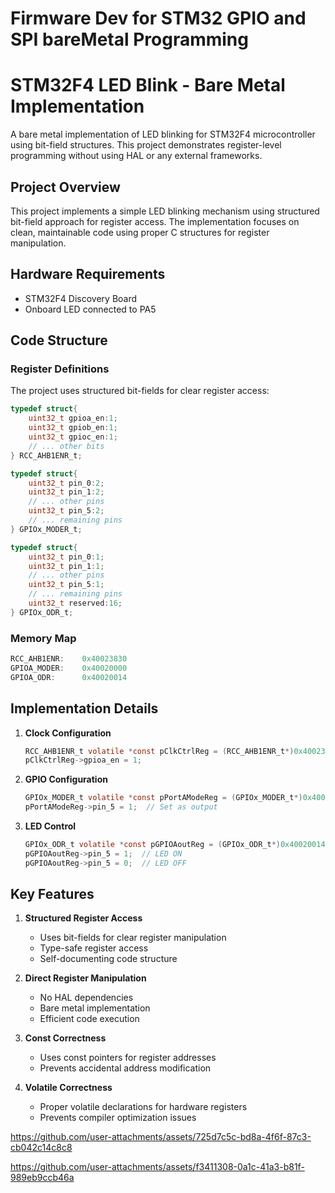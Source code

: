 # Firmware Dev for STM32 GPIO and SPI bareMetal Programming


# STM32F4 LED Blink - Bare Metal Implementation

A bare metal implementation of LED blinking for STM32F4 microcontroller using bit-field structures. This project demonstrates register-level programming without using HAL or any external frameworks.

## Project Overview

This project implements a simple LED blinking mechanism using structured bit-field approach for register access. The implementation focuses on clean, maintainable code using proper C structures for register manipulation.

## Hardware Requirements

- STM32F4 Discovery Board
- Onboard LED connected to PA5

## Code Structure

### Register Definitions
The project uses structured bit-fields for clear register access:

```c
typedef struct{
    uint32_t gpioa_en:1;
    uint32_t gpiob_en:1;
    uint32_t gpioc_en:1;
    // ... other bits
} RCC_AHB1ENR_t;

typedef struct{
    uint32_t pin_0:2;
    uint32_t pin_1:2;
    // ... other pins
    uint32_t pin_5:2;
    // ... remaining pins
} GPIOx_MODER_t;

typedef struct{
    uint32_t pin_0:1;
    uint32_t pin_1:1;
    // ... other pins
    uint32_t pin_5:1;
    // ... remaining pins
    uint32_t reserved:16;
} GPIOx_ODR_t;
```

### Memory Map
```c
RCC_AHB1ENR:    0x40023830
GPIOA_MODER:    0x40020000
GPIOA_ODR:      0x40020014
```

## Implementation Details

1. **Clock Configuration**
   ```c
   RCC_AHB1ENR_t volatile *const pClkCtrlReg = (RCC_AHB1ENR_t*)0x40023830;
   pClkCtrlReg->gpioa_en = 1;
   ```

2. **GPIO Configuration**
   ```c
   GPIOx_MODER_t volatile *const pPortAModeReg = (GPIOx_MODER_t*)0x40020000;
   pPortAModeReg->pin_5 = 1;  // Set as output
   ```

3. **LED Control**
   ```c
   GPIOx_ODR_t volatile *const pGPIOAoutReg = (GPIOx_ODR_t*)0x40020014;
   pGPIOAoutReg->pin_5 = 1;  // LED ON
   pGPIOAoutReg->pin_5 = 0;  // LED OFF
   ```

## Key Features

1. **Structured Register Access**
   - Uses bit-fields for clear register manipulation
   - Type-safe register access
   - Self-documenting code structure

2. **Direct Register Manipulation**
   - No HAL dependencies
   - Bare metal implementation
   - Efficient code execution



3. **Const Correctness**
   - Uses const pointers for register addresses
   - Prevents accidental address modification

4. **Volatile Correctness**
   - Proper volatile declarations for hardware registers
   - Prevents compiler optimization issues

https://github.com/user-attachments/assets/725d7c5c-bd8a-4f6f-87c3-cb042c14c8c8

https://github.com/user-attachments/assets/f3411308-0a1c-41a3-b81f-989eb9ccb46a

